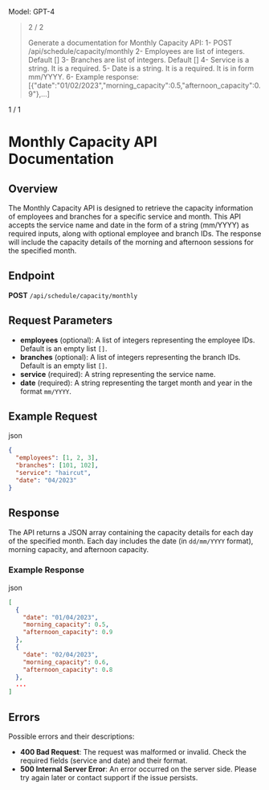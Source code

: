 Model: GPT-4

> 2 / 2
> 
> Generate a documentation for Monthly Capacity API: 1- POST /api/schedule/capacity/monthly 2- Employees are list of integers. Default \[\] 3- Branches are list of integers. Default \[\] 4- Service is a string. It is a required. 5- Date is a string. It is a required. It is in form mm/YYYY. 6- Example response: \[{"date":"01/02/2023","morning\_capacity":0.5,"afternoon\_capacity":0.9"},...\]

1 / 1

Monthly Capacity API Documentation
==================================

Overview
--------

The Monthly Capacity API is designed to retrieve the capacity information of employees and branches for a specific service and month. This API accepts the service name and date in the form of a string (mm/YYYY) as required inputs, along with optional employee and branch IDs. The response will include the capacity details of the morning and afternoon sessions for the specified month.

Endpoint
--------

**POST** `/api/schedule/capacity/monthly`

Request Parameters
------------------

*   **employees** (optional): A list of integers representing the employee IDs. Default is an empty list `[]`.
*   **branches** (optional): A list of integers representing the branch IDs. Default is an empty list `[]`.
*   **service** (required): A string representing the service name.
*   **date** (required): A string representing the target month and year in the format `mm/YYYY`.

Example Request
---------------

json

```json
{
  "employees": [1, 2, 3],
  "branches": [101, 102],
  "service": "haircut",
  "date": "04/2023"
}
```

Response
--------

The API returns a JSON array containing the capacity details for each day of the specified month. Each day includes the date (in `dd/mm/YYYY` format), morning capacity, and afternoon capacity.

### Example Response

json

```json
[
  {
    "date": "01/04/2023",
    "morning_capacity": 0.5,
    "afternoon_capacity": 0.9
  },
  {
    "date": "02/04/2023",
    "morning_capacity": 0.6,
    "afternoon_capacity": 0.8
  },
  ...
]
```

Errors
------

Possible errors and their descriptions:

*   **400 Bad Request**: The request was malformed or invalid. Check the required fields (service and date) and their format.
*   **500 Internal Server Error**: An error occurred on the server side. Please try again later or contact support if the issue persists.